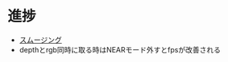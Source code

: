 # 進捗

* [スムージング](https://twitter.com/mathbbN/status/994064906193457153)
* depthとrgb同時に取る時はNEARモード外すとfpsが改善される
